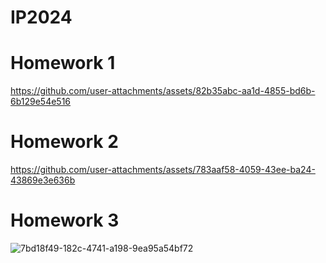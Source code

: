 # IP2024

# Homework 1
https://github.com/user-attachments/assets/82b35abc-aa1d-4855-bd6b-6b129e54e516



# Homework 2
https://github.com/user-attachments/assets/783aaf58-4059-43ee-ba24-43869e3e636b


# Homework 3
![7bd18f49-182c-4741-a198-9ea95a54bf72](https://github.com/user-attachments/assets/7b4fbad4-1ae2-4ba6-b2ca-b7ab2d460ed0)
